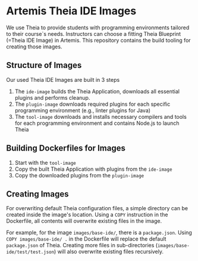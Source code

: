 # Artemis Theia IDE Images

We use Theia to provide students with programming environments tailored to their course`s needs. Instructors can choose a fitting Theia Blueprint (=Theia IDE Image) in Artemis. This repository contains the build tooling for creating those images.

## Structure of Images
Our used Theia IDE Images are built in 3 steps

1. The `ide-image` builds the Theia Application, downloads all essential plugins and performs cleanup.
2. The `plugin-image` downloads required plugins for each specific programming environment (e.g., linter plugins for Java)
3. The `tool-image` downloads and installs necessary compilers and tools for each programming environment and contains Node.js to launch Theia

## Building Dockerfiles for Images
1. Start with the `tool-image`
2. Copy the built Theia Application with plugins from the `ide-image`
3. Copy the downloaded plugins from the `plugin-image`

## Creating Images
For overwriting default Theia configuration files, a simple directory can be created inside the image's location. Using a `COPY` instruction in the Dockerfile, all contents will overwrite existing files in the image.

For example, for the image `images/base-ide/`, there is a `package.json`. Using `COPY images/base-ide/ .` in the Dockerfile will replace the default `package.json` of Theia. Creating more files in sub-directories (`images/base-ide/test/test.json`) will also overwrite existing files recursively.

